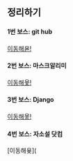 ## 정리하기

#### 1번 보스: git hub
 [이동해욛!](https://github.com/easyrock122/README/blob/master/%EA%B0%95%EC%9D%98%20%EC%A0%95%EB%A6%AC%20%EB%AA%A8%EC%9D%8C%EC%A7%91/1.github.md)

#### 2번 보스: 마스크알리미
 [이동해욫!](https://github.com/easyrock122/README/blob/master/%EA%B0%95%EC%9D%98%20%EC%A0%95%EB%A6%AC%20%EB%AA%A8%EC%9D%8C%EC%A7%91/2%EB%B2%88%EC%A7%B8%20%EA%B0%95%EC%9D%98%20%EB%AA%A8%EC%9D%8C.md)

#### 3번 보스: Django 
 [이동해욯!](https://github.com/easyrock122/README/blob/master/%EA%B0%95%EC%9D%98%20%EC%A0%95%EB%A6%AC%20%EB%AA%A8%EC%9D%8C%EC%A7%91/3%EB%B2%88%EC%A7%B8%20%EA%B0%95%EC%9D%98.md)

#### 4번 보스: 자소설 닷컴
 [이동해욪](
